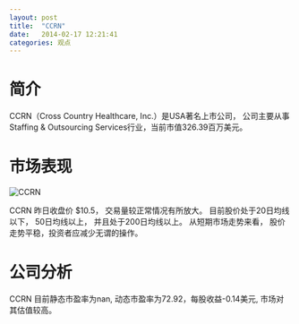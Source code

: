 ```yaml
---
layout: post
title:  "CCRN"
date:   2014-02-17 12:21:41
categories: 观点
---
```


# 简介
CCRN（Cross Country Healthcare, Inc.）是USA著名上市公司，
公司主要从事Staffing & Outsourcing Services行业，当前市值326.39百万美元。

# 市场表现

![CCRN](http://finviz.com/chart.ashx?t=CCRN&ty=c&ta=1&p=d&s=l)

CCRN 昨日收盘价 $10.5，
交易量较正常情况有所放大。
目前股价处于20日均线以下，
50日均线以上，
并且处于200日均线以上。
从短期市场走势来看，
股价走势平稳，投资者应减少无谓的操作。

# 公司分析
CCRN 目前静态市盈率为nan, 动态市盈率为72.92，每股收益-0.14美元,
市场对其估值较高。
